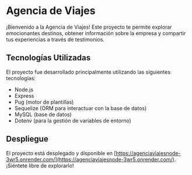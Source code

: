 # Agencia de Viajes

¡Bienvenido a la Agencia de Viajes! Este proyecto te permite explorar emocionantes destinos, obtener información sobre la empresa y compartir tus experiencias a través de testimonios.

## Tecnologías Utilizadas

El proyecto fue desarrollado principalmente utilizando las siguientes tecnologías:

- Node.js
- Express
- Pug (motor de plantillas)
- Sequelize (ORM para interactuar con la base de datos)
- MySQL (base de datos)
- Dotenv (para la gestión de variables de entorno)

## Despliegue

El proyecto está desplegado y disponible en [https://agenciaviajesnode-3wr5.onrender.com/](https://agenciaviajesnode-3wr5.onrender.com/). ¡Siéntete libre de explorarlo!
